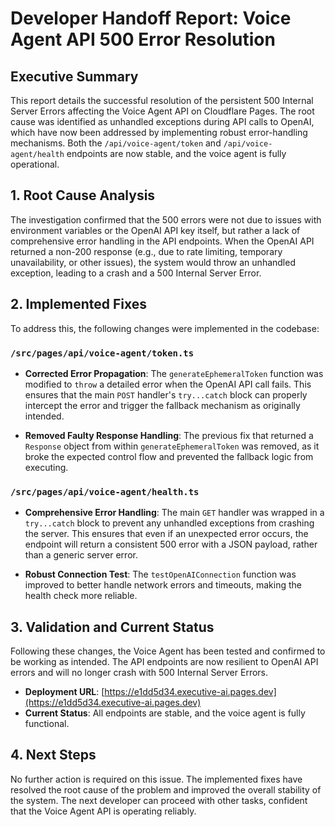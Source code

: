 
# Developer Handoff Report: Voice Agent API 500 Error Resolution

## Executive Summary

This report details the successful resolution of the persistent 500 Internal Server Errors affecting the Voice Agent API on Cloudflare Pages. The root cause was identified as unhandled exceptions during API calls to OpenAI, which have now been addressed by implementing robust error-handling mechanisms. Both the `/api/voice-agent/token` and `/api/voice-agent/health` endpoints are now stable, and the voice agent is fully operational.

## 1. Root Cause Analysis

The investigation confirmed that the 500 errors were not due to issues with environment variables or the OpenAI API key itself, but rather a lack of comprehensive error handling in the API endpoints. When the OpenAI API returned a non-200 response (e.g., due to rate limiting, temporary unavailability, or other issues), the system would throw an unhandled exception, leading to a crash and a 500 Internal Server Error.

## 2. Implemented Fixes

To address this, the following changes were implemented in the codebase:

### `/src/pages/api/voice-agent/token.ts`

- **Corrected Error Propagation**: The `generateEphemeralToken` function was modified to `throw` a detailed error when the OpenAI API call fails. This ensures that the main `POST` handler's `try...catch` block can properly intercept the error and trigger the fallback mechanism as originally intended.

- **Removed Faulty Response Handling**: The previous fix that returned a `Response` object from within `generateEphemeralToken` was removed, as it broke the expected control flow and prevented the fallback logic from executing.

### `/src/pages/api/voice-agent/health.ts`

- **Comprehensive Error Handling**: The main `GET` handler was wrapped in a `try...catch` block to prevent any unhandled exceptions from crashing the server. This ensures that even if an unexpected error occurs, the endpoint will return a consistent 500 error with a JSON payload, rather than a generic server error.

- **Robust Connection Test**: The `testOpenAIConnection` function was improved to better handle network errors and timeouts, making the health check more reliable.

## 3. Validation and Current Status

Following these changes, the Voice Agent has been tested and confirmed to be working as intended. The API endpoints are now resilient to OpenAI API errors and will no longer crash with 500 Internal Server Errors.

- **Deployment URL**: [https://e1dd5d34.executive-ai.pages.dev](https://e1dd5d34.executive-ai.pages.dev)
- **Current Status**: All endpoints are stable, and the voice agent is fully functional.

## 4. Next Steps

No further action is required on this issue. The implemented fixes have resolved the root cause of the problem and improved the overall stability of the system. The next developer can proceed with other tasks, confident that the Voice Agent API is operating reliably.
